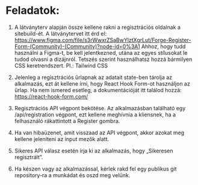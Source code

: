 # Feladatok:
1. A látványterv alapján össze kellene rakni a regisztrációs oldalnak a sitebuild-ét. A látványtervet itt érd el: https://www.figma.com/file/s3rWwxrZSaBwYlztXgrLut/Forge-Register-Form-(Community)-(Community)?node-id=0%3A1 Ahhoz, hogy tudd használni a Figma-t, be kell jelentkezned, utána az egyes stílusokat le tudod olvasni a dizájnról. Tetszés szerint használhatsz hozzá bármilyen CSS keretrendszert. Pl.: Tailwind CSS

1. Jelenleg a regisztrációs űrlapnak az adatait state-ben tárolja az alkalmazás, ezt át kellene írni, hogy React Hook Form-ot használjon az űrlap. Ha nem ismered esetleg, a dokumentációját itt találod hozzá: https://react-hook-form.com/

1. Regisztrációs API végpont bekötése. Az alkalmazásban található egy /api/registration végpont, ezt kellene meghívnia a kliensnek, ha a felhasználó rákattintott a Register gombra.

1. Ha van hibaüzenet, amit visszaad az API végpont, akkor azokat meg kellene jeleníteni az input mezők alatt.

1. Sikeres API válasz esetén írja ki az alkalmazás, hogy „Sikeresen regisztrált”.

1. Ha készen vagy az alkalmazással, kérlek rakd fel egy publikus git repository-ra a munkádat és oszd meg velünk.